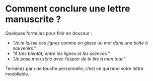 # Comment conclure une lettre manuscrite ?

Quelques formules pour finir en douceur :

- *"Je te laisse ces lignes comme on glisse un mot dans une boîte à souvenirs."*
- *"À très bientôt, entre les lignes et les silences."*
- *"Je pose mon stylo avec l’espoir de te lire à mon tour."*

Terminez par une touche personnelle, c’est ce qui rend votre lettre inoubliable.
